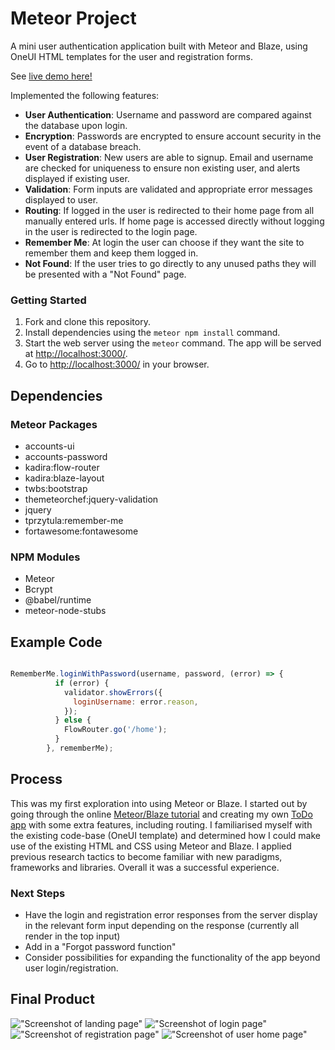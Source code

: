 # Meteor Project

A mini user authentication application built with Meteor and Blaze, using OneUI HTML templates for the user and registration forms. 

See [live demo here!](https://glacial-mesa-74136.herokuapp.com/)

Implemented the following features:

* **User Authentication**: Username and password are compared against the database upon login.
* **Encryption**: Passwords are encrypted to ensure account security in the event of a database breach.
* **User Registration**: New users are able to signup. Email and username are checked for uniqueness to ensure non existing user, and alerts displayed if existing user.
* **Validation**: Form inputs are validated and appropriate error messages displayed to user.
* **Routing**: If logged in the user is redirected to their home page from all manually entered urls. If home page is accessed directly without logging in the user is redirected to the login page.
* **Remember Me**: At login the user can choose if they want the site to remember them and keep them logged in.
* **Not Found**: If the user tries to go directly to any unused paths they will be presented with a "Not Found" page.


### Getting Started

1. Fork and clone this repository.
2. Install dependencies using the `meteor npm install` command.
3. Start the web server using the `meteor` command. The app will be served at <http://localhost:3000/>.
4. Go to <http://localhost:3000/> in your browser.


## Dependencies

### Meteor Packages
* accounts-ui
* accounts-password
* kadira:flow-router
* kadira:blaze-layout
* twbs:bootstrap
* themeteorchef:jquery-validation
* jquery
* tprzytula:remember-me
* fortawesome:fontawesome

### NPM Modules
* Meteor
* Bcrypt
* @babel/runtime
* meteor-node-stubs


## Example Code

``` Javascript

RememberMe.loginWithPassword(username, password, (error) => {
          if (error) {
            validator.showErrors({
              loginUsername: error.reason,
            });
          } else {
            FlowRouter.go('/home');
          }
        }, rememberMe);


```
## Process

This was my first exploration into using Meteor or Blaze. I started out by going through the online [Meteor/Blaze tutorial](https://www.meteor.com/tutorials/blaze/creating-an-app) and creating my own [ToDo app](https://github.com/gmcauliffe/simple-todos) with some extra features, including routing. I familiarised myself with the existing code-base (OneUI template) and determined how I could make use of the existing HTML and CSS using Meteor and Blaze. I applied previous research tactics to become familiar with new paradigms, frameworks and libraries. Overall it was a successful experience.

### Next Steps

* Have the login and registration error responses from the server display in the relevant form input depending on the response (currently all render in the top input) 
* Add in a "Forgot password function"
* Consider possibilities for expanding the functionality of the app beyond user login/registration.


## Final Product

!["Screenshot of landing page"](https://github.com/gmcauliffe/meteor-project/blob/master/docs/landing-page.png?raw=true)
!["Screenshot of login page"](https://github.com/gmcauliffe/meteor-project/blob/master/docs/login.png?raw=true)
!["Screenshot of registration page"](https://github.com/gmcauliffe/meteor-project/blob/master/docs/register.png?raw=true)
!["Screenshot of user home page"](https://github.com/gmcauliffe/meteor-project/blob/master/docs/user-home-page.png?raw=true)

